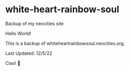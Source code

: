 # white-heart-rainbow-soul
Backup of my neocities site

Hello World! 

This is a backup of whiteheartrainbowsoul.neocities.org. 

Last Updated: 12/5/22

Ciao! 👋
